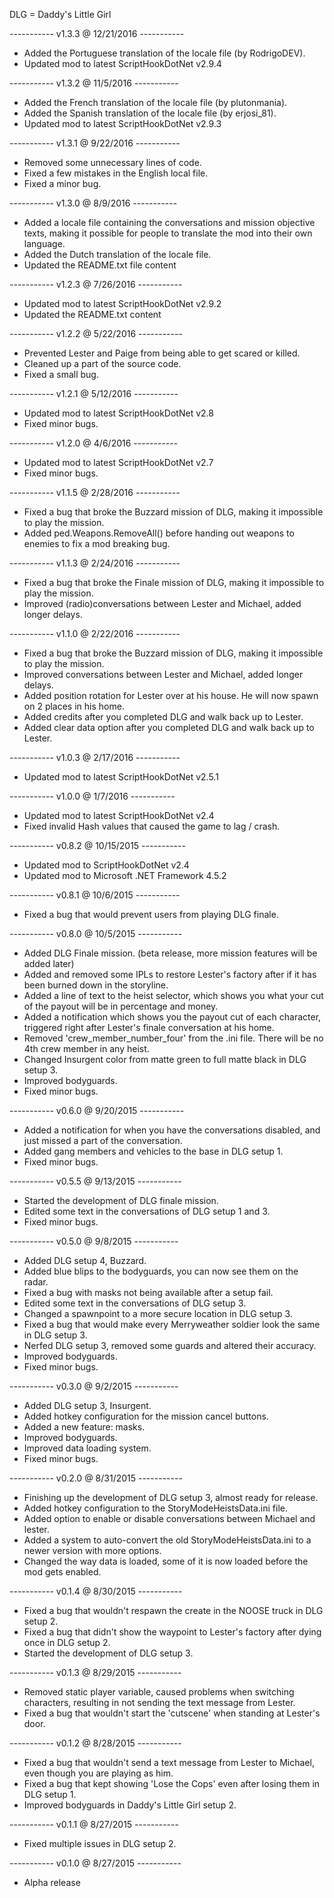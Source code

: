 DLG = Daddy's Little Girl

----------- v1.3.3 @ 12/21/2016 -----------
- Added the Portuguese translation of the locale file (by RodrigoDEV).
- Updated mod to latest ScriptHookDotNet v2.9.4

----------- v1.3.2 @ 11/5/2016 -----------
- Added the French translation of the locale file (by plutonmania).
- Added the Spanish translation of the locale file (by erjosi_81).
- Updated mod to latest ScriptHookDotNet v2.9.3

----------- v1.3.1 @ 9/22/2016 -----------
- Removed some unnecessary lines of code.
- Fixed a few mistakes in the English local file.
- Fixed a minor bug.

----------- v1.3.0 @ 8/9/2016 -----------
- Added a locale file containing the conversations and mission objective texts, making it possible for people 
  to translate the mod into their own language. 
- Added the Dutch translation of the locale file.
- Updated the README.txt file content

----------- v1.2.3 @ 7/26/2016 -----------
- Updated mod to latest ScriptHookDotNet v2.9.2
- Updated the README.txt content

----------- v1.2.2 @ 5/22/2016 -----------
- Prevented Lester and Paige from being able to get scared or killed.
- Cleaned up a part of the source code.
- Fixed a small bug.

----------- v1.2.1 @ 5/12/2016 -----------
- Updated mod to latest ScriptHookDotNet v2.8
- Fixed minor bugs.

----------- v1.2.0 @ 4/6/2016 -----------
- Updated mod to latest ScriptHookDotNet v2.7
- Fixed minor bugs.

----------- v1.1.5 @ 2/28/2016 -----------
- Fixed a bug that broke the Buzzard mission of DLG, making it impossible to play the mission.
- Added ped.Weapons.RemoveAll() before handing out weapons to enemies to fix a mod breaking bug.

----------- v1.1.3 @ 2/24/2016 -----------
- Fixed a bug that broke the Finale mission of DLG, making it impossible to play the mission.
- Improved (radio)conversations between Lester and Michael, added longer delays.

----------- v1.1.0 @ 2/22/2016 -----------
- Fixed a bug that broke the Buzzard mission of DLG, making it impossible to play the mission.
- Improved conversations between Lester and Michael, added longer delays.
- Added position rotation for Lester over at his house. He will now spawn on 2 places in his home.
- Added credits after you completed DLG and walk back up to Lester.
- Added clear data option after you completed DLG and walk back up to Lester.

----------- v1.0.3 @ 2/17/2016 -----------
- Updated mod to latest ScriptHookDotNet v2.5.1

----------- v1.0.0 @ 1/7/2016 -----------
- Updated mod to latest ScriptHookDotNet v2.4
- Fixed invalid Hash values that caused the game to lag / crash.

----------- v0.8.2 @ 10/15/2015 -----------
- Updated mod to ScriptHookDotNet v2.4
- Updated mod to Microsoft .NET Framework 4.5.2

----------- v0.8.1 @ 10/6/2015 -----------
- Fixed a bug that would prevent users from playing DLG finale.

----------- v0.8.0 @ 10/5/2015 -----------
- Added DLG Finale mission. (beta release, more mission features will be added later)
- Added and removed some IPLs to restore Lester's factory after if it has been burned down in the storyline.
- Added a line of text to the heist selector, which shows you what your cut of the payout will be in percentage and money.
- Added a notification which shows you the payout cut of each character, triggered right after Lester's finale conversation at his home.
- Removed 'crew_member_number_four' from the .ini file. There will be no 4th crew member in any heist.
- Changed Insurgent color from matte green to full matte black in DLG setup 3.
- Improved bodyguards.
- Fixed minor bugs.

----------- v0.6.0 @ 9/20/2015 -----------
- Added a notification for when you have the conversations disabled, and just missed a part of the conversation.
- Added gang members and vehicles to the base in DLG setup 1.
- Fixed minor bugs.

----------- v0.5.5 @ 9/13/2015 -----------
- Started the development of DLG finale mission.
- Edited some text in the conversations of DLG setup 1 and 3.
- Fixed minor bugs.

----------- v0.5.0 @ 9/8/2015 -----------
- Added DLG setup 4, Buzzard.
- Added blue blips to the bodyguards, you can now see them on the radar.
- Fixed a bug with masks not being available after a setup fail.
- Edited some text in the conversations of DLG setup 3.
- Changed a spawnpoint to a more secure location in DLG setup 3.
- Fixed a bug that would make every Merryweather soldier look the same in DLG setup 3.
- Nerfed DLG setup 3, removed some guards and altered their accuracy.
- Improved bodyguards.
- Fixed minor bugs.

----------- v0.3.0 @ 9/2/2015 -----------
- Added DLG setup 3, Insurgent.
- Added hotkey configuration for the mission cancel buttons.
- Added a new feature: masks.
- Improved bodyguards.
- Improved data loading system.
- Fixed minor bugs.

----------- v0.2.0 @ 8/31/2015 -----------
- Finishing up the development of DLG setup 3, almost ready for release.
- Added hotkey configuration to the StoryModeHeistsData.ini file.
- Added option to enable or disable conversations between Michael and lester.
- Added a system to auto-convert the old StoryModeHeistsData.ini to a newer version with more options.
- Changed the way data is loaded, some of it is now loaded before the mod gets enabled.

----------- v0.1.4 @ 8/30/2015 -----------
- Fixed a bug that wouldn't respawn the create in the NOOSE truck in DLG setup 2.
- Fixed a bug that didn't show the waypoint to Lester's factory after dying once in DLG setup 2.
- Started the development of DLG setup 3.

----------- v0.1.3 @ 8/29/2015 -----------
- Removed static player variable, caused problems when switching characters, resulting in not sending the text message from Lester.
- Fixed a bug that wouldn't start the 'cutscene' when standing at Lester's door.

----------- v0.1.2 @ 8/28/2015 -----------
- Fixed a bug that wouldn't send a text message from Lester to Michael, even though you are playing as him.
- Fixed a bug that kept showing 'Lose the Cops' even after losing them in DLG setup 1.
- Improved bodyguards in Daddy's Little Girl setup 2.

----------- v0.1.1 @ 8/27/2015 -----------
- Fixed multiple issues in DLG setup 2.

----------- v0.1.0 @ 8/27/2015 -----------
- Alpha release
